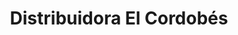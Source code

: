 ---
title: "Distribuidora El Cordobés"
url: /neuquen/distribuidora-el-cordobes/
shop: Großhandel
---